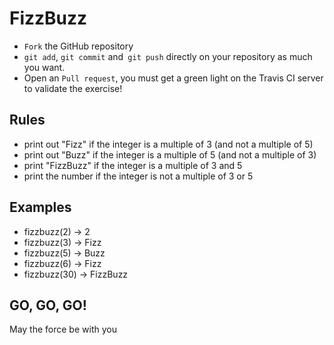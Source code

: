 # FizzBuzz

* `Fork` the GitHub repository
* `git add`, `git commit` and` git push` directly on your repository as much you want.
* Open an `Pull request`, you must get a green light on the Travis CI server to validate the exercise!

## Rules

* print out "Fizz" if the integer is a multiple of 3 (and not a multiple of 5)
* print out "Buzz" if the integer is a multiple of 5 (and not a multiple of 3)
* print "FizzBuzz" if the integer is a multiple of 3 and 5
* print the number if the integer is not a multiple of 3 or 5

## Examples

* fizzbuzz(2) -> 2
* fizzbuzz(3) -> Fizz
* fizzbuzz(5) -> Buzz
* fizzbuzz(6) -> Fizz
* fizzbuzz(30) -> FizzBuzz

## GO, GO, GO!

May the force be with you
